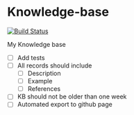 Knowledge-base
==============

[![Build Status](https://travis-ci.org/elmariofredo/Knowledge-base.svg?branch=master)](https://travis-ci.org/elmariofredo/Knowledge-base)

My Knowledge base


- [ ] Add tests
 - [ ] All records should include
    - [ ] Description
    - [ ] Example
    - [ ] References
 - [ ] KB should not be older than one week
- [ ] Automated export to github page
